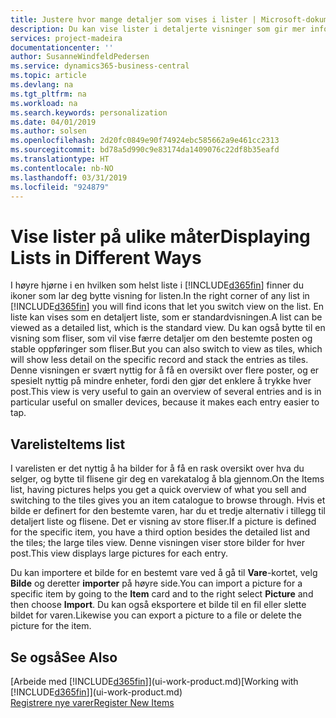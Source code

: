 ```yaml
---
title: Justere hvor mange detaljer som vises i lister | Microsoft-dokumentasjon
description: Du kan vise lister i detaljerte visninger som gir mer informasjon, eller som fliser som det går raskt å se gjennom.
services: project-madeira
documentationcenter: ''
author: SusanneWindfeldPedersen
ms.service: dynamics365-business-central
ms.topic: article
ms.devlang: na
ms.tgt_pltfrm: na
ms.workload: na
ms.search.keywords: personalization
ms.date: 04/01/2019
ms.author: solsen
ms.openlocfilehash: 2d20fc0849e90f74924ebc585662a9e461cc2313
ms.sourcegitcommit: bd78a5d990c9e83174da1409076c22df8b35eafd
ms.translationtype: HT
ms.contentlocale: nb-NO
ms.lasthandoff: 03/31/2019
ms.locfileid: "924879"
---
```

# <a name="displaying-lists-in-different-ways"></a><span data-ttu-id="20438-103">Vise lister på ulike måter</span><span class="sxs-lookup"><span data-stu-id="20438-103">Displaying Lists in Different Ways</span></span>
<span data-ttu-id="20438-104">I høyre hjørne i en hvilken som helst liste i [!INCLUDE[d365fin](includes/d365fin_md.md)] finner du ikoner som lar deg bytte visning for listen.</span><span class="sxs-lookup"><span data-stu-id="20438-104">In the right corner of any list in [!INCLUDE[d365fin](includes/d365fin_md.md)] you will find icons that let you switch view on the list.</span></span> <span data-ttu-id="20438-105">En liste kan vises som en detaljert liste, som er standardvisningen.</span><span class="sxs-lookup"><span data-stu-id="20438-105">A list can be viewed as a detailed list, which is the standard view.</span></span> <span data-ttu-id="20438-106">Du kan også bytte til en visning som fliser, som vil vise færre detaljer om den bestemte posten og stable oppføringer som fliser.</span><span class="sxs-lookup"><span data-stu-id="20438-106">But you can also switch to view as tiles, which will show less detail on the specific record and stack the entries as tiles.</span></span> <span data-ttu-id="20438-107">Denne visningen er svært nyttig for å få en oversikt over flere poster, og er spesielt nyttig på mindre enheter, fordi den gjør det enklere å trykke hver post.</span><span class="sxs-lookup"><span data-stu-id="20438-107">This view is very useful to gain an overview of several entries and is in particular useful on smaller devices, because it makes each entry easier to tap.</span></span>

## <a name="items-list"></a><span data-ttu-id="20438-108">Vareliste</span><span class="sxs-lookup"><span data-stu-id="20438-108">Items list</span></span>
<span data-ttu-id="20438-109">I varelisten er det nyttig å ha bilder for å få en rask oversikt over hva du selger, og bytte til flisene gir deg en varekatalog å bla gjennom.</span><span class="sxs-lookup"><span data-stu-id="20438-109">On the Items list, having pictures helps you get a quick overview of what you sell and switching to the tiles gives you an item catalogue to browse through.</span></span> <span data-ttu-id="20438-110">Hvis et bilde er definert for den bestemte varen, har du et tredje alternativ i tillegg til detaljert liste og flisene. Det er visning av store fliser.</span><span class="sxs-lookup"><span data-stu-id="20438-110">If a picture is defined for the specific item, you have a third option besides the detailed list and the tiles; the large tiles view.</span></span> <span data-ttu-id="20438-111">Denne visningen viser store bilder for hver post.</span><span class="sxs-lookup"><span data-stu-id="20438-111">This view displays large pictures for each entry.</span></span>

<span data-ttu-id="20438-112">Du kan importere et bilde for en bestemt vare ved å gå til **Vare**-kortet, velg **Bilde** og deretter **importer** på høyre side.</span><span class="sxs-lookup"><span data-stu-id="20438-112">You can import a picture for a specific item by going to the **Item** card and to the right select **Picture** and then choose **Import**.</span></span> <span data-ttu-id="20438-113">Du kan også eksportere et bilde til en fil eller slette bildet for varen.</span><span class="sxs-lookup"><span data-stu-id="20438-113">Likewise you can export a picture to a file or delete the picture for the item.</span></span>  

## <a name="see-also"></a><span data-ttu-id="20438-114">Se også</span><span class="sxs-lookup"><span data-stu-id="20438-114">See Also</span></span>
<span data-ttu-id="20438-115">[Arbeide med [!INCLUDE[d365fin](includes/d365fin_md.md)]](ui-work-product.md)</span><span class="sxs-lookup"><span data-stu-id="20438-115">[Working with [!INCLUDE[d365fin](includes/d365fin_md.md)]](ui-work-product.md)</span></span>  
[<span data-ttu-id="20438-116">Registrere nye varer</span><span class="sxs-lookup"><span data-stu-id="20438-116">Register New Items</span></span>](inventory-how-register-new-items.md)  
